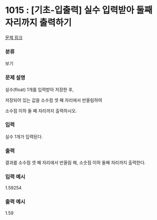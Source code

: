 # 1015 : [기초-입출력] 실수 입력받아 둘째 자리까지 출력하기

[문제 링크](https://www.codeup.kr/problem.php?id=1015)

### 분류

보기

### 문제 설명

<p>실수(float) 1개를 입력받아 저장한 후,</p>
<p>저장되어 있는 값을 소수점 셋 째 자리에서 반올림하여</p>
<p>소수점 이하 둘 째 자리까지 출력하시오.</p>

### 입력

<p>실수 1개가 입력된다.</p>

### 출력

<p>결과를 소수점 셋 째 자리에서 반올림 해, 소숫점 이하 둘째 자리까지 출력한다.</p>

### 입력 예시

<p>1.59254</p>

### 출력 예시

<p>1.59</p>
